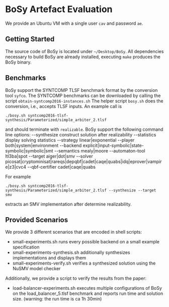 # BoSy Artefact Evaluation

We provide an Ubuntu VM with a single user `cav` and password `ae`.


## Getting Started

The source code of BoSy is located under `~/Desktop/BoSy`.
All dependencies necessary to build BoSy are already installed, executing `make` produces the BoSy binary.


## Benchmarks

BoSy support the SYNTCOMP TLSF benchmark format by the conversion tool `syfco`.
The SYNTCOMP benchmarks can be downloaded by calling the script `obtain-syntcomp2016-instances.sh`
The helper script `bosy.sh` does the conversion, i.e., accepts TLSF inputs.
An example call is

    ./bosy.sh syntcomp2016-tlsf-synthesis/Parameterized/simple_arbiter_2.tlsf

and should terminate with `realizable`.
BoSy support the following command line options:
   --synthesize		construct solution after realizability
   --statistics		display solving statistics
   --strategy linear|exponential
   --player both|system|environment
   --backend explicit|input-symbolic|state-symbolic|symbolic|smt
   --semantics mealy|moore
   --automaton-tool ltl3ba|spot
   --target aiger|dot|smv
   --solver picosat|cryptominisat|rareqs|depqbf|cadet|caqe|quabs|idq|eprover|vampire|z3|cvc4
   --qbf-certifier cadet|caqe|quabs

For example

    ./bosy.sh syntcomp2016-tlsf-synthesis/Parameterized/simple_arbiter_2.tlsf --synthesize --target smv

extracts an SMV implementation after determine realizability.


## Provided Scenarios

We provide 3 different scenarios that are encoded in shell scripts:
* small-experiments.sh runs every possible backend on a small example specification
* small-experiments-synthesis.sh additionally synthesizes implementations and displays them
* small-experiments-verify.sh verifies a synthesized solution using the NuSMV model checker

Additionally, we provide a script to verify the results from the paper:
* load-balancer-experiments.sh executes multiple configurations of BoSy on the load_balancer_5.tlsf benchmark and reports run time and solution size. (warning: the run time is ca 1h 30min)
